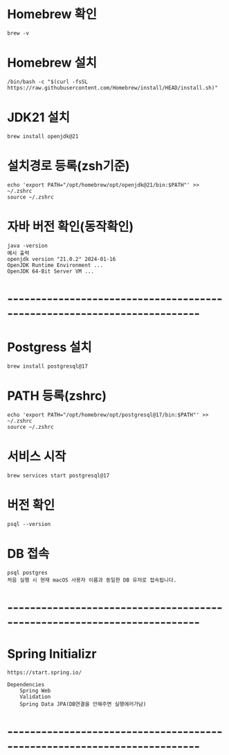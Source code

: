 # Homebrew 확인
    brew -v
# Homebrew 설치
    /bin/bash -c "$(curl -fsSL https://raw.githubusercontent.com/Homebrew/install/HEAD/install.sh)"
# JDK21 설치
    brew install openjdk@21
# 설치경로 등록(zsh기준)
    echo 'export PATH="/opt/homebrew/opt/openjdk@21/bin:$PATH"' >> ~/.zshrc
    source ~/.zshrc

# 자바 버전 확인(동작확인)
    java -version
    예시 출력
    openjdk version "21.0.2" 2024-01-16
    OpenJDK Runtime Environment ...
    OpenJDK 64-Bit Server VM ...
# ------------------------------------------------------------------------
# Postgress 설치
    brew install postgresql@17
# PATH 등록(zshrc)
    echo 'export PATH="/opt/homebrew/opt/postgresql@17/bin:$PATH"' >> ~/.zshrc
    source ~/.zshrc
# 서비스 시작
    brew services start postgresql@17
# 버전 확인
    psql --version

# DB 접속
    psql postgres
    처음 실행 시 현재 macOS 사용자 이름과 동일한 DB 유저로 접속됩니다.
# ------------------------------------------------------------------------
# Spring Initializr
    https://start.spring.io/
    
    Dependencies
        Spring Web
        Validation
        Spring Data JPA(DB연결을 안해주면 실행에러가남)
# ------------------------------------------------------------------------